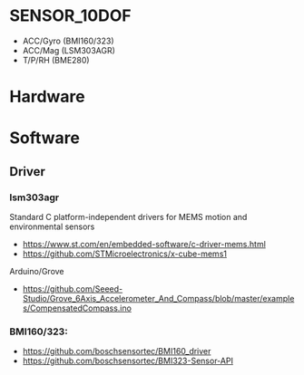 # SENSOR_10DOF

- ACC/Gyro	(BMI160/323)
- ACC/Mag	(LSM303AGR)
- T/P/RH	(BME280)

# Hardware

# Software

## Driver

### lsm303agr

Standard C platform-independent drivers for MEMS motion and environmental sensors
- https://www.st.com/en/embedded-software/c-driver-mems.html
- https://github.com/STMicroelectronics/x-cube-mems1

Arduino/Grove
- https://github.com/Seeed-Studio/Grove_6Axis_Accelerometer_And_Compass/blob/master/examples/CompensatedCompass.ino


### BMI160/323:

- https://github.com/boschsensortec/BMI160_driver
- https://github.com/boschsensortec/BMI323-Sensor-API



